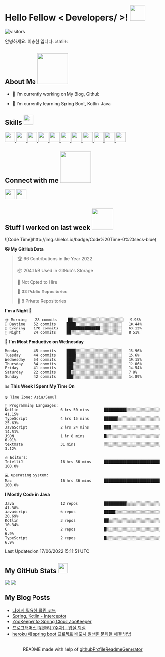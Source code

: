 <h1> Hello Fellow < Developers/ >! <img src = "https://raw.githubusercontent.com/MartinHeinz/MartinHeinz/master/wave.gif" width = 50px> </h1>
<p align='center'>

![visitors](https://visitor-badge.glitch.me/badge?page_id=sinna94.sinna94)

</p>
<div size='20px'> 안녕하세요. 이충현 입니다. :smile: 
</div>

<h2> About Me <img src = "https://media0.giphy.com/media/KDDpcKigbfFpnejZs6/giphy.gif?cid=ecf05e47oy6f4zjs8g1qoiystc56cu7r9tb8a1fe76e05oty&rid=giphy.gif" width = 100px></h2>


- 🔭 I’m currently working on My Blog, Github

- 🌱 I’m currently learning Spring Boot, Kotlin, Java 

<h2> Skills <img src = "https://media2.giphy.com/media/QssGEmpkyEOhBCb7e1/giphy.gif?cid=ecf05e47a0n3gi1bfqntqmob8g9aid1oyj2wr3ds3mg700bl&rid=giphy.gif" width = 32px> </h2>
<a href= https://github.com/sinna94?tab=repositories&q=&type=&language=java&sort= > <img width ='32px' src ='https://raw.githubusercontent.com/rahulbanerjee26/githubAboutMeGenerator/main/icons/java.svg'> </a>
<a href= https://github.com/sinna94?tab=repositories&q=&type=&language=kotlin&sort= > <img width ='32px' src ='https://raw.githubusercontent.com/rahulbanerjee26/githubAboutMeGenerator/main/icons/kotlin.svg'> </a>
<a href= https://github.com/sinna94?tab=repositories&q=&type=&language=spring&sort= > <img width ='32px' src ='https://raw.githubusercontent.com/rahulbanerjee26/githubAboutMeGenerator/main/icons/spring.svg'> </a>
<a href= https://github.com/sinna94?tab=repositories&q=&type=&language=javascript&sort= > <img width ='32px' src ='https://raw.githubusercontent.com/rahulbanerjee26/githubAboutMeGenerator/main/icons/javascript.svg'> </a>
<a href= https://github.com/sinna94?tab=repositories&q=&type=&language=typescript&sort= > <img width ='32px' src ='https://raw.githubusercontent.com/rahulbanerjee26/githubAboutMeGenerator/main/icons/typescript.svg'> </a>
<a href= https://github.com/sinna94?tab=repositories&q=&type=&language=reactjs&sort= > <img width ='32px' src ='https://raw.githubusercontent.com/rahulbanerjee26/githubAboutMeGenerator/main/icons/reactjs.svg'> </a>
<a href= https://github.com/sinna94?tab=repositories&q=&type=&language=mariadb&sort= > <img width ='32px' src ='https://raw.githubusercontent.com/rahulbanerjee26/githubAboutMeGenerator/main/icons/mariadb.svg'> </a>
<a href= https://github.com/sinna94?tab=repositories&q=&type=&language=mysql&sort= > <img width ='32px' src ='https://raw.githubusercontent.com/rahulbanerjee26/githubAboutMeGenerator/main/icons/mysql.svg'> </a>
<a href= https://github.com/sinna94?tab=repositories&q=&type=&language=redis&sort= > <img width ='32px' src ='https://raw.githubusercontent.com/rahulbanerjee26/githubAboutMeGenerator/main/icons/redis.svg'> </a>
<a href= https://github.com/sinna94?tab=repositories&q=&type=&language=git&sort= > <img width ='32px' src ='https://raw.githubusercontent.com/rahulbanerjee26/githubAboutMeGenerator/main/icons/git.svg'> </a>
<a href= https://github.com/sinna94?tab=repositories&q=&type=&language=jenkins&sort= > <img width ='32px' src ='https://raw.githubusercontent.com/rahulbanerjee26/githubAboutMeGenerator/main/icons/jenkins.svg'> </a>


<h2> Connect with me <img src='https://raw.githubusercontent.com/ShahriarShafin/ShahriarShafin/main/Assets/handshake.gif' width="100px"> </h2>
<a href = 'https://www.linkedin.com/in/충현-이-29a858217'> <img width = '32px' align= 'center' src="https://raw.githubusercontent.com/rahulbanerjee26/githubAboutMeGenerator/main/icons/linked-in-alt.svg"/></a> 
<a href = 'https://www.github.com/sinna94'> <img width = '32px' align= 'center' src="https://raw.githubusercontent.com/rahulbanerjee26/githubAboutMeGenerator/main/icons/github.svg"/></a> 


<h2> Stuff I worked on last week  <img src = "https://media1.giphy.com/media/JZ40cnfnN11KycrvMF/giphy.gif?cid=ecf05e47a0n3gi1bfqntqmob8g9aid1oyj2wr3ds3mg700bl&rid=giphy.gif" width = 70px> </h2>
<!--START_SECTION:waka-->
![Code Time](http://img.shields.io/badge/Code%20Time-0%20secs-blue)

**🐱 My GitHub Data** 

> 🏆 66 Contributions in the Year 2022
 > 
> 📦 204.1 kB Used in GitHub's Storage 
 > 
> 🚫 Not Opted to Hire
 > 
> 📜 33 Public Repositories 
 > 
> 🔑 8 Private Repositories  
 > 
**I'm a Night 🦉** 

```text
🌞 Morning    28 commits     ██░░░░░░░░░░░░░░░░░░░░░░░   9.93% 
🌆 Daytime    52 commits     ████░░░░░░░░░░░░░░░░░░░░░   18.44% 
🌃 Evening    178 commits    ███████████████░░░░░░░░░░   63.12% 
🌙 Night      24 commits     ██░░░░░░░░░░░░░░░░░░░░░░░   8.51%

```
📅 **I'm Most Productive on Wednesday** 

```text
Monday       45 commits     ████░░░░░░░░░░░░░░░░░░░░░   15.96% 
Tuesday      44 commits     ████░░░░░░░░░░░░░░░░░░░░░   15.6% 
Wednesday    54 commits     ████░░░░░░░░░░░░░░░░░░░░░   19.15% 
Thursday     34 commits     ███░░░░░░░░░░░░░░░░░░░░░░   12.06% 
Friday       41 commits     ███░░░░░░░░░░░░░░░░░░░░░░   14.54% 
Saturday     22 commits     ██░░░░░░░░░░░░░░░░░░░░░░░   7.8% 
Sunday       42 commits     ███░░░░░░░░░░░░░░░░░░░░░░   14.89%

```


📊 **This Week I Spent My Time On** 

```text
⌚︎ Time Zone: Asia/Seoul

💬 Programming Languages: 
Kotlin                   6 hrs 50 mins       ██████████░░░░░░░░░░░░░░░   41.15% 
TypeScript               4 hrs 15 mins       ██████░░░░░░░░░░░░░░░░░░░   25.63% 
JavaScript               2 hrs 24 mins       ███░░░░░░░░░░░░░░░░░░░░░░   14.51% 
JSON                     1 hr 8 mins         █░░░░░░░░░░░░░░░░░░░░░░░░   6.91% 
textmate                 31 mins             ░░░░░░░░░░░░░░░░░░░░░░░░░   3.12%

🔥 Editors: 
IntelliJ                 16 hrs 36 mins      █████████████████████████   100.0%

💻 Operating System: 
Mac                      16 hrs 36 mins      █████████████████████████   100.0%

```

**I Mostly Code in Java** 

```text
Java                     12 repos            ██████████░░░░░░░░░░░░░░░   41.38% 
JavaScript               6 repos             █████░░░░░░░░░░░░░░░░░░░░   20.69% 
Kotlin                   3 repos             ██░░░░░░░░░░░░░░░░░░░░░░░   10.34% 
C                        2 repos             █░░░░░░░░░░░░░░░░░░░░░░░░   6.9% 
TypeScript               2 repos             █░░░░░░░░░░░░░░░░░░░░░░░░   6.9%

```



 Last Updated on 17/06/2022 15:11:51 UTC
<!--END_SECTION:waka-->


<h2> My GitHub Stats <img src='https://media1.giphy.com/media/du3J3cXyzhj75IOgvA/giphy.gif?cid=ecf05e47x2g034i9pzwtzzsd3xgg2w9nr94t4tflbbgo3008&rid=giphy.gif' width='32px'> </h2>

<a href="https://github.com/anuraghazra/github-readme-stats">
<img align="left" src="https://github-readme-stats.vercel.app/api?username=sinna94&count_private=true&show_icons=true&theme=default" />
</a>
<a href="https://github.com/anuraghazra/convoychat">
<img align="center" src="https://github-readme-stats.vercel.app/api/top-langs/?username=sinna94&theme=default" />
</a>

<h2> My Blog Posts </h2>

<!-- BLOG-POST-LIST:START -->
- [나에게 필요한 클린 코드](https://sinna94.tistory.com/entry/%EB%82%98%EC%97%90%EA%B2%8C-%ED%95%84%EC%9A%94%ED%95%9C-%ED%81%B4%EB%A6%B0-%EC%BD%94%EB%93%9C)
- [Spring, Kotlin - Interceptor](https://sinna94.tistory.com/entry/Spring-Kotlin-Interceptor)
- [ZooKeeper 와 Spring Cloud ZooKeeper](https://sinna94.tistory.com/entry/ZooKeeper-%EC%99%80-Spring-Cloud-ZooKeeper)
- [프로그래머스 [위클리 7주차] - 입실 퇴실](https://sinna94.tistory.com/entry/%ED%94%84%EB%A1%9C%EA%B7%B8%EB%9E%98%EB%A8%B8%EC%8A%A4-%EC%9C%84%ED%81%B4%EB%A6%AC-7%EC%A3%BC%EC%B0%A8-%EC%9E%85%EC%8B%A4-%ED%87%B4%EC%8B%A4)
- [heroku 에 spring boot 프로젝트 배포시 발생한 문제들 해결 방법](https://sinna94.tistory.com/entry/heroku-%EC%97%90-spring-boot-%ED%94%84%EB%A1%9C%EC%A0%9D%ED%8A%B8-%EB%B0%B0%ED%8F%AC%EC%8B%9C-%EB%B0%9C%EC%83%9D%ED%95%9C-%EB%AC%B8%EC%A0%9C%EB%93%A4-%ED%95%B4%EA%B2%B0-%EB%B0%A9%EB%B2%95)
<!-- BLOG-POST-LIST:END -->



<br>
<footer align='center'>README made with help of <a href='https://github.com/rahulbanerjee26/githubProfileReadmeGenerator'>githubProfileReadmeGenerator</a> </footer>
